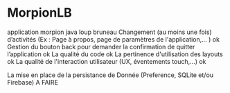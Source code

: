 # MorpionLB
application morpion
java
loup bruneau
Changement (au moins une fois) d’activités (Ex : Page à propos, page de paramètres de l'application,... )  ok
Gestion du bouton back pour demander la confirmation de quitter l’application  ok
La qualité du code  ok
La pertinence d'utilisation des layouts  ok
La qualité de l'interaction utilisateur (UX, éventements touch,...)  ok

La mise en place de la persistance de Donnée (Preference, SQLite et/ou Firebase) A FAIRE


